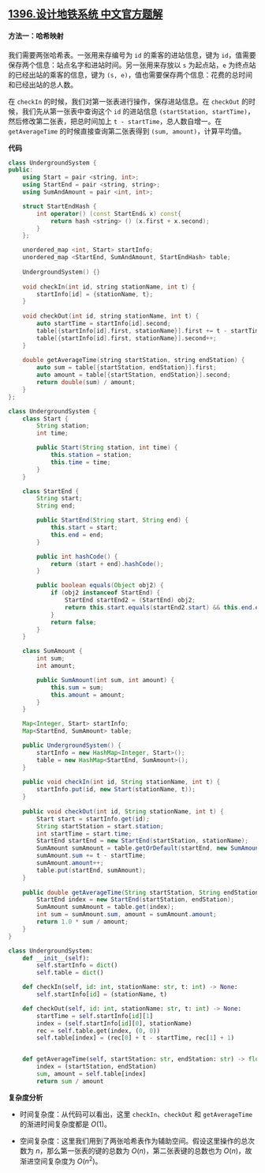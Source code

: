## [1396.设计地铁系统 中文官方题解](https://leetcode.cn/problems/design-underground-system/solutions/100000/she-ji-di-tie-xi-tong-by-leetcode-solution)
#### 方法一：哈希映射

我们需要两张哈希表。一张用来存编号为 `id` 的乘客的进站信息，键为 `id`，值需要保存两个信息：站点名字和进站时间。另一张用来存放以 `s` 为起点站，`e` 为终点站的已经出站的乘客的信息，键为 `(s, e)`，值也需要保存两个信息：花费的总时间和已经出站的总人数。

在 `checkIn` 的时候，我们对第一张表进行操作，保存进站信息。在 `checkOut` 的时候，我们先从第一张表中查询这个 `id` 的进站信息 `(startStation, startTime)`，然后修改第二张表，把总时间加上 `t - startTime`，总人数自增一。在 `getAverageTime` 的时候直接查询第二张表得到 `(sum, amount)`，计算平均值。

**代码**

```C++ [sol1-C++]
class UndergroundSystem {
public:
    using Start = pair <string, int>;
    using StartEnd = pair <string, string>;
    using SumAndAmount = pair <int, int>;

    struct StartEndHash {
        int operator() (const StartEnd& x) const{
            return hash <string> () (x.first + x.second);
        }
    };

    unordered_map <int, Start> startInfo;
    unordered_map <StartEnd, SumAndAmount, StartEndHash> table;
    
    UndergroundSystem() {}
    
    void checkIn(int id, string stationName, int t) {
        startInfo[id] = {stationName, t};
    }
    
    void checkOut(int id, string stationName, int t) {
        auto startTime = startInfo[id].second;
        table[{startInfo[id].first, stationName}].first += t - startTime;
        table[{startInfo[id].first, stationName}].second++;
    }
    
    double getAverageTime(string startStation, string endStation) {
        auto sum = table[{startStation, endStation}].first;
        auto amount = table[{startStation, endStation}].second;
        return double(sum) / amount;
    }
};
```

```Java [sol1-Java]
class UndergroundSystem {
    class Start {
        String station;
        int time;

        public Start(String station, int time) {
            this.station = station;
            this.time = time;
        }
    }

    class StartEnd {
        String start;
        String end;

        public StartEnd(String start, String end) {
            this.start = start;
            this.end = end;
        }

        public int hashCode() {
            return (start + end).hashCode();
        }

        public boolean equals(Object obj2) {
            if (obj2 instanceof StartEnd) {
                StartEnd startEnd2 = (StartEnd) obj2;
                return this.start.equals(startEnd2.start) && this.end.equals(startEnd2.end);
            }
            return false;
        }
    }

    class SumAmount {
        int sum;
        int amount;

        public SumAmount(int sum, int amount) {
            this.sum = sum;
            this.amount = amount;
        }
    }

    Map<Integer, Start> startInfo;
    Map<StartEnd, SumAmount> table;

    public UndergroundSystem() {
        startInfo = new HashMap<Integer, Start>();
        table = new HashMap<StartEnd, SumAmount>();
    }
    
    public void checkIn(int id, String stationName, int t) {
        startInfo.put(id, new Start(stationName, t));
    }
    
    public void checkOut(int id, String stationName, int t) {
        Start start = startInfo.get(id);
        String startStation = start.station;
        int startTime = start.time;
        StartEnd startEnd = new StartEnd(startStation, stationName);
        SumAmount sumAmount = table.getOrDefault(startEnd, new SumAmount(0, 0));
        sumAmount.sum += t - startTime;
        sumAmount.amount++;
        table.put(startEnd, sumAmount);
    }
    
    public double getAverageTime(String startStation, String endStation) {
        StartEnd index = new StartEnd(startStation, endStation);
        SumAmount sumAmount = table.get(index);
        int sum = sumAmount.sum, amount = sumAmount.amount;
        return 1.0 * sum / amount;
    }
}
```

```Python [sol1-Python]
class UndergroundSystem:
    def __init__(self):
        self.startInfo = dict()
        self.table = dict()

    def checkIn(self, id: int, stationName: str, t: int) -> None:
        self.startInfo[id] = (stationName, t)

    def checkOut(self, id: int, stationName: str, t: int) -> None:
        startTime = self.startInfo[id][1]
        index = (self.startInfo[id][0], stationName)
        rec = self.table.get(index, (0, 0))
        self.table[index] = (rec[0] + t - startTime, rec[1] + 1)


    def getAverageTime(self, startStation: str, endStation: str) -> float:
        index = (startStation, endStation)
        sum, amount = self.table[index]
        return sum / amount
```

**复杂度分析**

+ 时间复杂度：从代码可以看出，这里 `checkIn`、`checkOut` 和 `getAverageTime` 的渐进时间复杂度都是 $O(1)$。

+ 空间复杂度：这里我们用到了两张哈希表作为辅助空间。假设这里操作的总次数为 $n$，那么第一张表的键的总数为 $O(n)$，第二张表键的总数也为 $O(n)$，故渐进空间复杂度为 $O(n ^ 2)$。